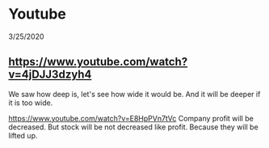 # Youtube

3/25/2020
## https://www.youtube.com/watch?v=4jDJJ3dzyh4
We saw how deep is, let's see how wide it would be. And it will be deeper if it is too wide.

https://www.youtube.com/watch?v=E8HpPVn7tVc
Company profit will be decreased. But stock will be not decreased like profit. Because they will be lifted up.
